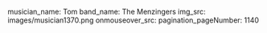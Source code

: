 musician_name: Tom
band_name: The Menzingers
img_src: images/musician1370.png
onmouseover_src: 
pagination_pageNumber: 1140